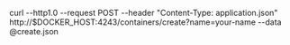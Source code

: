 curl --http1.0 --request POST --header "Content-Type: application.json" http://$DOCKER_HOST:4243/containers/create?name=your-name --data @create.json